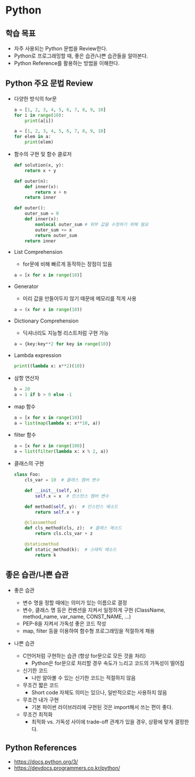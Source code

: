# Python

## 학습 목표

- 자주 사용되는 Python 문법을 Review한다.
- Python로 프로그래밍할 때, 좋은 습관/나쁜 습관들을 알아본다.
- Python Reference를 활용하는 방법을 이해한다.

## Python 주요 문법 Review

- 다양한 방식의 for문

  ```python
  a = [1, 2, 3, 4, 5, 6, 7, 8, 9, 10]
  for i in range(10):
      print(a[i])
  ```

  ```python
  a = [1, 2, 3, 4, 5, 6, 7, 8, 9, 10]
  for elem in a:
      print(elem)
  ```

- 함수의 구현 및 함수 클로저

  ```python
  def solution(x, y):
      return x + y
  ```

  ```python
  def outer(n):
      def inner(x):
          return x + n
      return inner
  ```

  ```python
  def outer():
      outer_sum = 0
      def inner(x):
          nonlocal outer_sum # 외부 값을 수정하기 위해 필요
          outer_sum += x
          return outer_sum
      return inner
  ```

- List Comprehension
  - for문에 비해 빠르게 동작하는 장점이 있음

  ```python
  a = [x for x in range(10)]
  ```

- Generator
  - 미리 값을 만들어두지 않기 때문에 메모리를 적게 사용

  ```python
  a = (x for x in range(10))
  ```

- Dictionary Comprehension
  - 딕셔너리도 지능형 리스트처럼 구현 가능

  ```python
  a = {key:key**2 for key in range(10)}
  ```

- Lambda expression

  ```python
  print((lambda x: x**2)(10))
  ```

- 삼항 연산자

  ```python
  b = 20
  a = 1 if b > 0 else -1
  ```

- map 함수

  ```python
  a = [x for x in range(10)]
  a = list(map(lambda x: x**10, a))
  ```

- filter 함수

  ```python
  a = [x for x in range(100)]
  a = list(filter(lambda x: x % 2, a))
  ```

- 클래스의 구현

  ```python
  class Foo:
      cls_var = 10  # 클래스 멤버 변수

      def __init__(self, x):
          self.x = x  # 인스턴스 멤버 변수

      def method(self, y):  # 인스턴스 메소드
          return self.x + y

      @classmethod
      def cls_method(cls, z):  # 클래스 메소드
          return cls.cls_var + z

      @staticmethod
      def static_method(k):  # 스태틱 메소드
          return k
  ```

## 좋은 습관/나쁜 습관

- 좋은 습관
  - 변수 명을 정할 때에는 의미가 있는 이름으로 결정
  - 변수, 클래스 명 등은 컨벤션을 지켜서 일정하게 구현 (ClassName, method_name, var_name, CONST_NAME, ...)
  - PEP-8을 지켜서 가독성 좋은 코드 작성
  - map, filter 등을 이용하여 함수형 프로그래밍을 적절하게 채용

- 나쁜 습관
  - C언어처럼 구현하는 습관 (항상 for문으로 모든 것을 처리)
    - Python은 for문으로 처리할 경우 속도가 느리고 코드의 가독성이 떨어짐
  - 신기한 코드
    - 나만 알아볼 수 있는 신기한 코드는 적절하지 않음
  - 무조건 짧은 코드
    - Short code 자체도 의미는 있으나, 일반적으로는 사용하지 않음
  - 무조건 내가 구현
    - 기본 파이썬 라이브러리에 구현된 것은 import해서 쓰는 편이 좋다.
  - 무조건 최적화
    - 최적화 vs. 가독성 사이에 trade-off 관계가 있을 경우, 상황에 맞게 결정한다.

## Python References

- <https://docs.python.org/3/>
- <https://devdocs.programmers.co.kr/python/>
